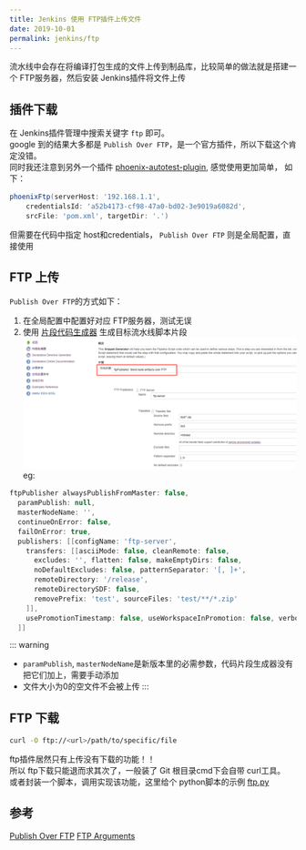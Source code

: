 ```yaml
---
title: Jenkins 使用 FTP插件上传文件
date: 2019-10-01
permalink: jenkins/ftp
---
```


流水线中会存在将编译打包生成的文件上传到制品库，比较简单的做法就是搭建一个 FTP服务器，然后安装 Jenkins插件将文件上传

## 插件下载
在 Jenkins插件管理中搜索关键字 `ftp` 即可。  
google 到的结果大多都是 `Publish Over FTP`，是一个官方插件，所以下载这个肯定没错。  
同时我还注意到另外一个插件 [phoenix-autotest-plugin](https://github.com/jenkinsci/phoenix-autotest-plugin/blob/master/README.md), 感觉使用更加简单，
如下：
```groovy
phoenixFtp(serverHost: '192.168.1.1',
    credentialsId: 'a52b4173-cf98-47a0-bd02-3e9019a6082d',
    srcFile: 'pom.xml', targetDir: '.')
```
但需要在代码中指定 host和credentials， `Publish Over FTP` 则是全局配置，直接使用

## FTP 上传
`Publish Over FTP`的方式如下：
1. 在全局配置中配置好对应 FTP服务器，测试无误
2. 使用 [片段代码生成器](/jenkins/pipeline-syntax/#代码片段生成器) 生成目标流水线脚本片段
![ftp_publish](./images/ftp_publish.png)  
eg:
```groovy
ftpPublisher alwaysPublishFromMaster: false, 
  paramPublish: null,
  masterNodeName: '',
  continueOnError: false, 
  failOnError: true, 
  publishers: [[configName: 'ftp-server', 
    transfers: [[asciiMode: false, cleanRemote: false, 
      excludes: '', flatten: false, makeEmptyDirs: false, 
      noDefaultExcludes: false, patternSeparator: '[, ]+', 
      remoteDirectory: '/release', 
      remoteDirectorySDF: false, 
      removePrefix: 'test', sourceFiles: 'test/**/*.zip'
    ]], 
    usePromotionTimestamp: false, useWorkspaceInPromotion: false, verbose: true
  ]]
```
::: warning
- `paramPublish`, `masterNodeName`是新版本里的必需参数，代码片段生成器没有把它们加上，需要手动添加
- 文件大小为0的空文件不会被上传
:::

## FTP 下载
```bash
curl -O ftp://<url>/path/to/specific/file
```
ftp插件居然只有上传没有下载的功能！！  
所以 ftp下载只能退而求其次了，一般装了 Git 根目录cmd下会自带 curl工具。  
或者封装一个脚本，调用实现该功能，这里给个 python脚本的示例 [ftp.py](https://gist.github.com/YxxY/dcd2cfbfbd37f6482a7018446a14c4b3)


## 参考
[Publish Over FTP](https://wiki.jenkins.io/display/JENKINS/Publish+Over#PublishOver-publisher)
[FTP Arguments](https://jenkins.io/doc/pipeline/steps/publish-over-ftp/)